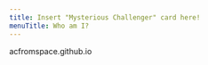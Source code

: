 ```yaml
---
title: Insert "Mysterious Challenger" card here!
menuTitle: Who am I?
---
```


acfromspace.github.io